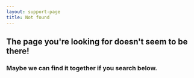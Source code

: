 ```yaml
---
layout: support-page
title: Not found
---
```


## The page you're looking for doesn't seem to be there!

### Maybe we can find it together if you search below.


